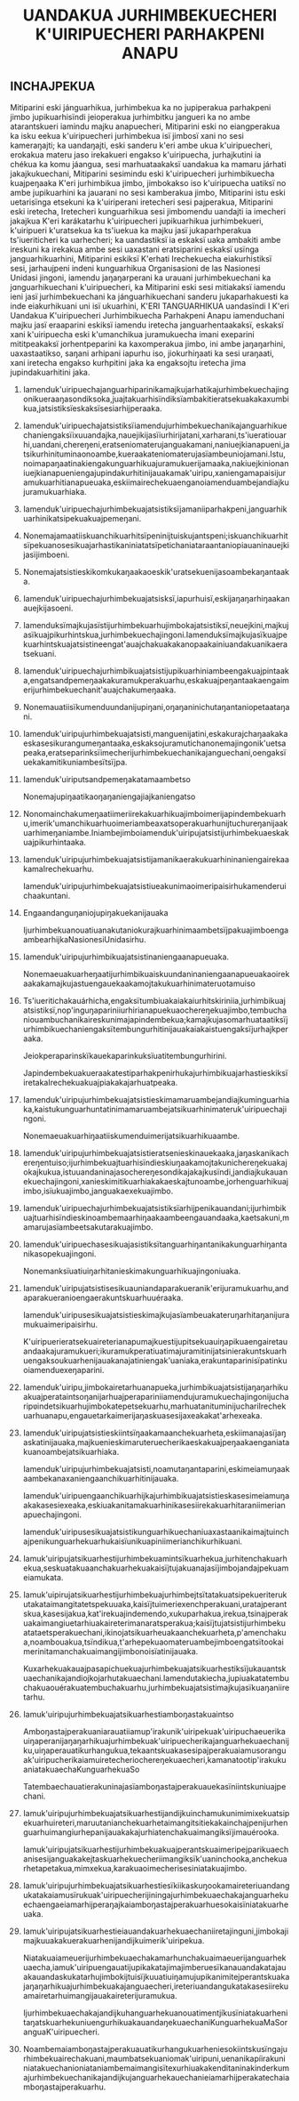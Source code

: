 <h1 align='center'>UANDAKUA JURHIMBEKUECHERI K'UIRIPUECHERI PARHAKPENI ANAPU</h1>
<h2>INCHAJPEKUA</h2>
<p>Mitiparini eski jánguarhikua, jurhimbekua ka no jupiperakua parhakpeni jimbo jupikuarhisïndi jeioperakua jurhimbitku jangueri ka no ambe atarantskueri iamindu majku anapuecheri,
Mitiparini eski no eiangperakua ka isku eekua k'uiripuecheri jurhimbekua isï jimbosï xani no sesi kameraŋajti; ka uandaŋajti, eski sanderu k'eri ambe ukua k'uiripuecheri, erokakua materu jaso irekakueri engakso k'uiripuecha, jurhajkutini ia chékua ka komu jáangua, sesi marhuataakaksï uandakua ka mamaru járhati jakajkukuechani,
Mitiparini sesimindu eski k'uiripuecheri jurhimbikuecha kuajpeŋaaka K'eri jurhimbikua jimbo, jimbokakso iso k'uiripuecha uatiksï no ambe jupikuarhini ka jauarani no sesi kamberakua jimbo,
Mitiparini istu eski uetarisïnga etsekuni ka k'uiriperani iretecheri sesi pajperakua,
Mitiparini eski iretecha, Iretecheri kunguarhikua sesi jimbomendu uandajti ia imecheri jakajkua K'eri karákatarhu k'uiripuecheri jupikuarhikua jurhimbekueri, k'uiripueri k'uratsekua ka ts'iuekua ka majku jasï jukaparhperakua ts'iueriticheri ka uarhecheri; ka uandastiksï ia eskaksï uaka ambakiti ambe ireskuni ka irekakua ambe sesi uaxastani eratsiparini eskaksï usïnga janguarhikuarhini,
Mitiparini eskiksï K'erhati Irechekuecha eiakurhistiksï sesi, jarhaujpeni indeni kunguarhikua Organisasioni de las Nasionesi Unidasi jingoni, iamendu jaŋaŋarperani ka urauani jurhimbekuechani ka jɑnguarhikuechani k'uiripuecheri, ka
Mitiparini eski sesi mitiakaksï iamendu ieni jasï jurhimbekuechani ka jánguarhikuechani sanderu jukaparhakuesti ka inde eiakurhikuani uni isï ukuarhini,
K'ERI TANGUARHIKUA uandasïndi
I K'eri Uandakua K'uiripuecheri Jurhimbikuecha Parhakpeni Anapu iamenduchani majku jasï eraaparini eskiksï iamendu iretecha janguarhentaakaksï, eskaksï xani k'uiripuecha eski k'umanchikua juramukuecha imani exeparini mititpeakaksï jorhentpeparini ka kaxomperakua jimbo, ini ambe jaŋaŋarhini, uaxastaatikso, saŋani arhipani iapurhu iso, jiokurhiŋaati ka sesi uraŋaati, xani iretecha engakso kurhpitini jaka ka engaksojtu iretecha jima jupindakuarhitini jaka.</p>
<ol>
  <li>
    <p>Iamenduk'uiripuechajanguarhiparinikamajkujarhatikajurhimbekuechajingonikueraaŋasondiksoka,juajtakuarhisïndiksïambakitieratsekuakakaxumbikua,jatsistiksïeskaksïsesiarhijperaaka.</p>
  </li>
  <li>
    <p>Iamenduk'uiripuechajatsistiksïiamendujurhimbekuechanikajanguarhikuechaniengaksïixuuandajka,nauejikijasïiurhirijatani,xarharani,ts'iueratiouarhi,uandani,chereŋeni,eratseniomaterujanguakamani,naniuejkianapueni,jatsikurhinituminaonoambe,kueraakateniomaterujasïambeuniojamani.Istu,noimapaŋaatinakiengakunguarhikuajuramukuerijamaaka,nakiuejkinionaniuejkianapueniengajupindakurhitinijauakamak'uiripu,xaniengamapaisijuramukuarhitianapueuaka,eskiimairechekuaenganoiamenduambejandiajkujuramukuarhiaka.</p>
  </li>
  <li>
    <p>Iamenduk'uiripuechajurhimbekuajatsistiksïjamaniiparhakpeni,janguarhikuarhinikatsipekuakuajpemeŋani.</p>
  </li>
  <li>
    <p>Nonemajamaatiiskuanchikuarhitsïpeninijtuiskujantspeni;iskuanchikuarhitsïpekuanosesikuajarhastikaniniatatsïpetichaniataraantaniopiauaninauejkijasïjimboeni.</p>
  </li>
  <li>
    <p>Nonemajatsistieskikomkukaŋaakaoeskik'uratsekuenijasoambekaŋantaaka.</p>
  </li>
  <li>
    <p>Iamenduk'uiripuechajurhimbekuajatsisksï,iapurhuisï,eskijaŋaŋarhiŋaakanauejkijasoeni.</p>
  </li>
  <li>
    <p>Iamenduksïmajkujasïstijurhimbekuarhujimbokajatsistiksï,neuejkini,majkujasïkuajpikurhintskua,jurhimbekuechajingoni.Iamenduksïmajkujasïkuajpekuarhintskuajatsistineengat'auajchakuakakanopaakainiuandakuanikaeratsekuani.</p>
  </li>
  <li>
    <p>Iamenduk'uiripuechajurhimbikuajatsistijupikuarhiniambeengakuajpintaaka,engatsandpemeŋaakakuramukperakuarhu,eskakuajpeŋantaakaengaimerijurhimbekuechanit'auajchakumeŋaaka.</p>
  </li>
  <li>
    <p>Nonemauatiisïkumenduundanijupiŋani,oŋaŋaninichutaŋantaniopetaataŋani.</p>
  </li>
  <li>
    <p>Iamenduk'uiripujurhimbekuajatsisti,manguenijatini,eskakurajchaŋaakakaeskasesikurangumeŋantaaka,eskaksojuramutichanonemajingonik'uetsapeaka,eratseparinksïimecherijurhimbekuechanikajanguechani,oengaksïuekakamitikuniambesïtsïjpa.</p>
  </li>
  <li>
    <p>Iamenduk'uiriputsandpemeŋakatamaambetso</p>
    <p>Nonemajupiŋaatikaoŋaŋaniengajiajkaniengatso</p>
  </li>
  <li>
    <p>Nonomainchakumeŋaatiimeriirekakuarhikuajimboimerijapindembekuarhu,imerik'umanchikuarhuoimeriambeaxatsoperakuarhunijtuchureŋanijaakuarhimeŋaniambe.Iniambejimboiamenduk'uiripujatsistijurhimbekuaeskakuajpikurhintaaka.</p>
  </li>
  <li>
    <p>Iamenduk'uiripujurhimbekuajatsistijamanikaerakukuarhininaniengairekaakamaIrechekuarhu.</p>
    <p>Iamenduk'uiripujurhimbekuajatsistiueakunimaoimeripaisirhukamenderuichaakuntani.</p>
  </li>
  <li>
    <p>Engaandanguŋaniojupiŋakuekanijauaka</p>
    <p>IjurhimbekuanouatiuanakutaniokurajkuarhinimaambetsïjpakuajimboengaambearhijkaNasionesiUnidasirhu.</p>
  </li>
  <li>
    <p>Iamenduk'uiripujurhimbikuajatsistinaniengaanapueuaka.</p>
    <p>Nonemaeuakuarheŋaatijurhimbikuaiskuundaninaniengaanapueuakaoirekaakakamajkujastuengauekaakamojtakukuarhinimateruotamuiso</p>
  </li>
  <li>
    <p>Ts'iueritichakauárhicha,engaksïtumbiuakaiakaiurhitskiriniia,jurhimbikuajatsistiksï,nop'inguŋapariniiurhirianapuekuaochereŋekuajimbo,tembuchaniouambuchanikaireskunimajapindembekua;kamajkujasomarhuataatiksïjurhimbikuechaniengaksïtembungurhitinijauakaiakaistuengaksïjurhajkperaaka.</p>
    <p>Jeiokperaparinskïkauekaparinkuksïuatitembungurhirini.</p>
    <p>JapindembekuakueraakatestiparhakpenirhukajurhimbikuajarhastieskiksïiretakaIrechekuakuajpiakakajarhuatpeaka.</p>
  </li>
  <li>
    <p>Iamenduk'uiripujurhimbekuajatsistieskimamaruambejandiajkuminguarhiaka,kaistukunguarhuntatinimamaruambejatsikuarhinimateruk'uiripuechajingoni.</p>
    <p>Nonemaeuakuarhiŋaatiiskumenduimerijatsikuarhikuaambe.</p>
  </li>
  <li>
    <p>Iamenduk'uiripujurhimbekuajatsistieratsenieskinauekaaka,jaŋaskanikachereŋentuiso;ijurhimbekuajtuarhisïndieskiuŋaakamojtakunichereŋekuakajokajkukua,istuuandaninajasochereŋesondikajakajkusïndi,jandiajkukauanekuechajingoni,xanieskimitikuarhiakakaeskajtunoambe,jorhenguarhikuajimbo,isïukuajimbo,janguakaexekuajimbo.</p>
  </li>
  <li>
    <p>Iamenduk'uiripuechajurhimbekuajatsistiksïarhijpenikauandani;ijurhimbikuajtuarhisïndieskinoambemaarhiŋaakaambeengauandaaka,kaetsakuni,mamarujasïambeetsakutarakuajimbo.</p>
  </li>
  <li>
    <p>Iamenduk'uiripuechasesikuajasistiksïtanguarhiŋantanikakunguarhiŋantanikasopekuajingoni.</p>
    <p>Nonemanksïuatiuiŋarhitanieskimakunguarhikuajingoniuaka.</p>
  </li>
  <li>
    <p>Iamenduk'uiripujatsistisesikuauniandaparakueranik'erijuramukuarhu,andaparakueranioengaerakuntskuarhuuéraaka.</p>
    <p>Iamenduk'uiripusesikuajatsistieskimajkujasïambeuakateruŋarhitaŋanijuramukuaimeripaisirhu.</p>
    <p>K'uiripuerieratsekuaireterianapumajkuestijupitsekuauiŋapikuaengairetauandaakajuramukueri;ikuramukperatiuatimajuramitinijatsinierakuntskuarhuengaksoukuarhenijauakanajatiniengak'uaniaka,erakuntaparinisïpatinkuoiamenduexeŋaparini.</p>
  </li>
  <li>
    <p>Iamenduk'uiripu,jimbokairetarhuanapueka,jurhimbikuajatsistijaŋaŋarhikuakuajperataintsoŋanijarhuajperapariniiamendujuramukuechajingonijucharipʋindetsikuarhujimbokatepetsekuarhu,marhuatanituminijuchariIrechekuarhuanapu,engauetarkaimerijaŋaskuasesijaxeakakat'arhexeaka.</p>
  </li>
  <li>
    <p>Iamenduk'uiripujatsistieskiintsïŋaakamaanchekuarheta,eskiimanajasïjaŋaskatinijauaka,majkuenieskimaruteruecherikaeskakuajpeŋaakaenganiatakuanoambejatsikuarhiaka.</p>
    <p>Iamenduk'uiripujurhimbekuajatsisti,noamutaŋantaparini,eskimeiamuŋaakaambekanaxaniengaanchikuarhitinijauaka.</p>
    <p>Iamenduk'uiripuengaanchikuarhijkajurhimbikuajatsistieskasesimeiamuŋaakakasesiexeaka,eskiuakanitamakuarhinikasesiirekakuarhitaraniimerianapuechajingoni.</p>
    <p>Iamenduk'uiripusesikuajatsistikunguarhikuechaniuaxastaanikaimajtuinchajpenikunguarhekuarhukaisïunikuapiniimerianchikurhikuani.</p>
  </li>
  <li>
    <p>Iamuk'uiripujatsikuarhestijurhimbekuamintsïkuarhekua,jurhitenchakuarhekua,seskuatakuaanchakuarhekuakaisïjtujakuanajasïjimbojandajpekuameiamukata.</p>
  </li>
  <li>
    <p>Iamuk'uipirujatsikuarhestijurhimbekuajurhimbejtsïtatakuatsipekueriterukutakataimangitatetspekuuaka,kaisïjtuimeriexenchperakuani,uratajperantskua,kasesijakua,kat'irekuajindemendo,xukuparhakua,irekua,tsinajperakuakaimangiuetarhiuakaireterimanaratsperakua;kaisïjtujatsistijurhimbekuatataetsperakuechani,ikinojatsikuarheuakaanchekuarheta,p'amenchakua,noambouakua,tsïndikua,t'arhepekuaomateruambejimboengatsïtookaimerinitamanchakuaimangijimbonoisïatinijauaka.</p>
    <p>Kuxarhekuakauajpasapichuekuajurhimbekuajatsikuarhestiksïjukauantskuaechanikajandiojkojarhutakuaechani.Iamendutakiecha,jupiuakatatembuchakuaouérakuatembuchakuarhu,jurhimbekuajatsistimajkujasïkuaŋaniiretarhu.</p>
  </li>
  <li>
    <p>Iamuk'uiripujurhimbekuajatsikuarhestiamboŋastakuaintso</p>
    <p>Amboŋastajperakuaniarauatiiamup'irakunik'uiripekuak'uiripuchaeuerikauiŋaperanijaŋaŋarhikuajurhimbekuak'uiripuecherikajanguarhekuaechanijku,uiŋaperauatikurhangukua,tekaantskuakasesipajperakuaiamusoranguak'uiripucherikaiamuiretecheriochereŋekuaecheri,kamanatootip'irakukuaniatakuaechaKunguarhekuaSo</p>
    <p>Tatembaechauatierakuninajasïamboŋastajperakuauekasïniintskuniuajpechani.</p>
  </li>
  <li>
    <p>Iamuk'uiripujurhimbekuajatsikuarhestijandijkuinchamukunimimixekuatsipekuarhuireteri,maruutanianchekuarhetaimangitsitiekakainchajpenijurhenguarhuimangiurhepanijauakakajurhiatenchakuaimangiksïjimauérooka.</p>
    <p>Iamuk'uiripujatsikuarhestijurhimbekuakuajperantskuaimeripejparikuaechanisesijanguakakejtaskuarhekuecheriimangiksïk'uaninchooka,anchekuarhetapetakua,mimxekua,karakuaoimecherisesiniatakuajimbo.</p>
  </li>
  <li>
    <p>Iamuk'uiripujurhimbekuajatsikuarhestiesïkiikaskuŋookamaireteriuandangukatakaiamusïrukuak'uiripuecherijiningajurhimbekuaechakajanguarhekuechaengaeiamarhijperaŋajkaiamboŋastajperakuarhuesokaisïniatakuarheuaka.</p>
  </li>
  <li>
    <p>Iamuk'uiripujatsikuarhestieiauandakuarhekuaechaniiretajinguni,jimbokajimajkuuakakuerakuarhenijandijkuimerik'uiripekua.</p>
    <p>Niatakuaiameuerijurhimbekuaechakamarhunchakuaimaeuerijanguarhekuaecha,iamuk'uiripuengauatijupikakatajimajimberuesïkanauandakatajauakauandaskukatarhujimbokijtuisïjkuuatiuiŋamujupikanimitejperantskuakajaŋaŋarhikuajurhimbekuakajanguaecheri,ireteriuandangukatakasesiirekuamairetarhuimangijauakaireterijuramukua.</p>
    <p>IjurhimbekuaechakajandijkuhanguarhekuanouatimentjíkusïniatakuarhenitaŋatskuarhekuniuengurhikuakauandaŋekuaechaniKunguarhekuaMaSoranguaK'uiripuecheri.</p>
  </li>
  <li>
    <p>Noambemaiamboŋastajperakuauatikurhangukuarheniesokiintskusïngajurhimbekuairechakuani,maumbatsekuaniomak'uiripuni,uenanikapíirakuniniatakuechanioniataniambemaimangisïtexurhiuakakenditaninakinderkumajurhimbekuechanikajandijkujanguarhekauechanieiamarhijperakatechaiamboŋastajperakuarhu.</p>
  </li>
</ol>